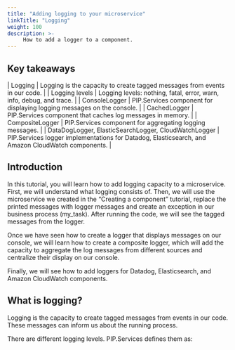 ```yaml
---
title: "Adding logging to your microservice"
linkTitle: "Logging"
weight: 100
description: >-
     How to add a logger to a component.
---
```


## Key takeaways

| Logging     | Logging is the capacity to create tagged messages from events in our code. |
| Logging levels      | Logging levels: nothing, fatal, error, warn, info, debug, and trace.       |
| ConsoleLogger   | PIP.Services component for displaying logging messages on the console.        |
| CachedLogger     | PIP.Services component that caches log messages in memory. |
| CompositeLogger      | PIP.Services component for aggregating logging messages.       |
| DataDogLogger, ElasticSearchLogger, CloudWatchLogger    | PIP.Services logger implementations for Datadog, Elasticsearch, and Amazon CloudWatch components.       |

## Introduction

In this tutorial, you will learn how to add logging capacity to a microservice. First, we will understand what logging consists of. Then, we will use the microservice we created in the “Creating a component” tutorial, replace the printed messages with logger messages and create an exception in our business process (my_task). After running the code, we will see the tagged messages from the logger.

Once we have seen how to create a logger that displays messages on our console, we will learn how to create a composite logger, which will add the capacity to aggregate the log messages from different sources and centralize their display on our console.

Finally, we will see how to add loggers for Datadog, Elasticsearch, and Amazon CloudWatch components.

## What is logging?
Logging is the capacity to create tagged messages from events in our code. These messages can inform us about the running process. 

There are different logging levels. PIP.Services defines them as:
 
